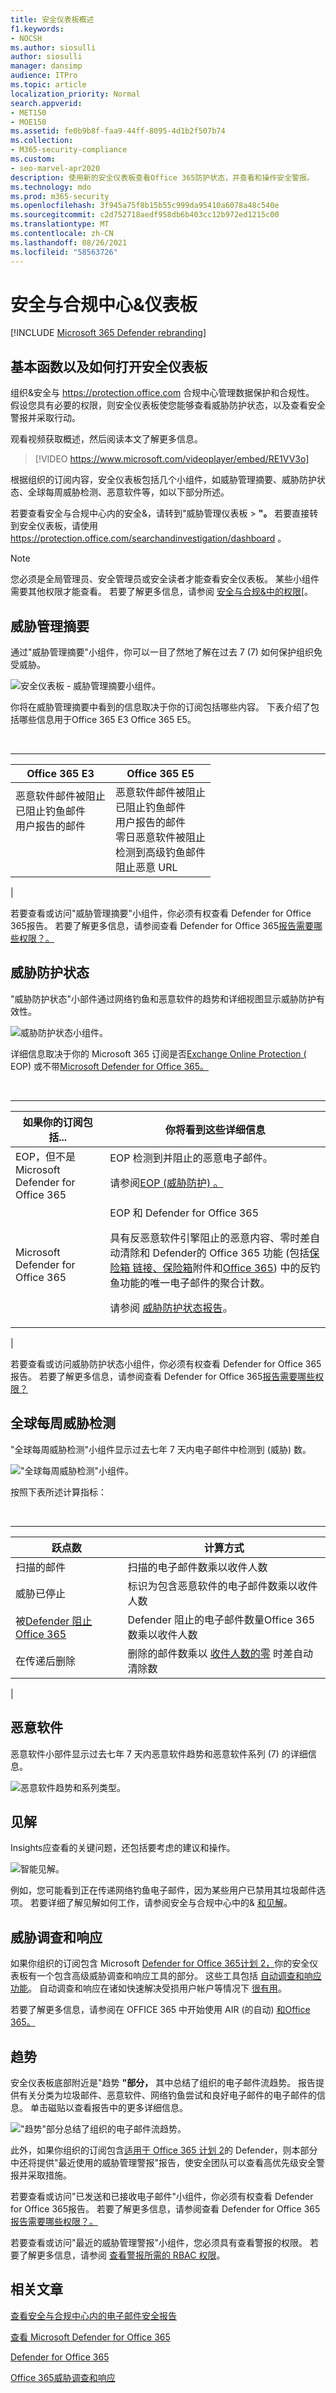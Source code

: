 ```yaml
---
title: 安全仪表板概述
f1.keywords:
- NOCSH
ms.author: siosulli
author: siosulli
manager: dansimp
audience: ITPro
ms.topic: article
localization_priority: Normal
search.appverid:
- MET150
- MOE150
ms.assetid: fe0b9b8f-faa9-44ff-8095-4d1b2f507b74
ms.collection:
- M365-security-compliance
ms.custom:
- seo-marvel-apr2020
description: 使用新的安全仪表板查看Office 365防护状态，并查看和操作安全警报。
ms.technology: mdo
ms.prod: m365-security
ms.openlocfilehash: 3f945a75f8b15b55c999da95410a6078a48c540e
ms.sourcegitcommit: c2d752718aedf958db6b403cc12b972ed1215c00
ms.translationtype: MT
ms.contentlocale: zh-CN
ms.lasthandoff: 08/26/2021
ms.locfileid: "58563726"
---
```

# <a name="security-dashboard-in-the-security--compliance-center"></a>安全与合规中心&仪表板

[!INCLUDE [Microsoft 365 Defender rebranding](../includes/microsoft-defender-for-office.md)]


## <a name="basic-functions-and-how-to-open-security-dashboard"></a>基本函数以及如何打开安全仪表板

组织&安全与 <https://protection.office.com> 合规中心管理数据保护和合规性。 假设您具有必要的权限，则安全仪表板使您能够查看威胁防护状态，以及查看安全警报并采取行动。

观看视频获取概述，然后阅读本文了解更多信息。

> [!VIDEO https://www.microsoft.com/videoplayer/embed/RE1VV3o]

根据组织的订阅内容，安全仪表板包括几个小组件，如威胁管理摘要、威胁防护状态、全球每周威胁检测、恶意软件等，如以下部分所述。

若要查看安全与合规中心内的安全&，请转到"威胁管理仪表板 \> **"。** 若要直接转到安全仪表板，请使用 <https://protection.office.com/searchandinvestigation/dashboard> 。

> [!NOTE]
> 您必须是全局管理员、安全管理员或安全读者才能查看安全仪表板。 某些小组件需要其他权限才能查看。 若要了解更多信息，请参阅 [安全与合规&中的权限](permissions-in-the-security-and-compliance-center.md)[。

## <a name="threat-management-summary"></a>威胁管理摘要

通过"威胁管理摘要"小组件，你可以一目了然地了解在过去 7 (7) 如何保护组织免受威胁。

![安全仪表板 - 威胁管理摘要小组件。](../../media/SecDash-ThreatMgmtSummary.png)

你将在威胁管理摘要中看到的信息取决于你的订阅包括哪些内容。 下表介绍了包括哪些信息用于Office 365 E3 Office 365 E5。

<br>

****

|Office 365 E3|Office 365 E5|
|---|---|
|恶意软件邮件被阻止<br>已阻止钓鱼邮件<br>用户报告的邮件<br><br><br><br>|恶意软件邮件被阻止<br>已阻止钓鱼邮件<br>用户报告的邮件<br>零日恶意软件被阻止<br>检测到高级钓鱼邮件<br>阻止恶意 URL|
|

若要查看或访问"威胁管理摘要"小组件，你必须有权查看 Defender for Office 365报告。 若要了解更多信息，请参阅查看 Defender for Office 365[报告需要哪些权限？。](view-reports-for-mdo.md#what-permissions-are-needed-to-view-the-defender-for-office-365-reports)

## <a name="threat-protection-status"></a>威胁防护状态

"威胁防护状态"小部件通过网络钓鱼和恶意软件的趋势和详细视图显示威胁防护有效性。

![威胁防护状态小组件。](../../media/tpswidget.png)

详细信息取决于你的 Microsoft 365 订阅是否[Exchange Online Protection (](exchange-online-protection-overview.md) EOP) 或不带[Microsoft Defender for Office 365。](defender-for-office-365.md)

<br>

****

|如果你的订阅包括...|你将看到这些详细信息|
|---|---|
|EOP，但不是 Microsoft Defender for Office 365|EOP 检测到并阻止的恶意电子邮件。<p> 请参阅[EOP (威胁防护) 。 ](view-email-security-reports.md#threat-protection-status-report)|
|Microsoft Defender for Office 365|EOP 和 Defender for Office 365 <p> 具有反恶意软件引擎阻止的恶意内容、零时差自动清除和 Defender[](zero-hour-auto-purge.md)的 Office 365 功能 (包括[保险箱 链接](safe-links.md)[、保险箱](safe-attachments.md)附件和[Office 365](set-up-anti-phishing-policies.md#exclusive-settings-in-anti-phishing-policies-in-microsoft-defender-for-office-365)) 中的反钓鱼功能的唯一电子邮件的聚合计数。 <p> 请参阅 [威胁防护状态报告](view-reports-for-mdo.md#threat-protection-status-report)。|
|

若要查看或访问威胁防护状态小组件，你必须有权查看 Defender for Office 365报告。 若要了解更多信息，请参阅查看 Defender for Office 365[报告需要哪些权限？](view-reports-for-mdo.md#what-permissions-are-needed-to-view-the-defender-for-office-365-reports)

## <a name="global-weekly-threat-detections"></a>全球每周威胁检测

"全球每周威胁检测"小组件显示过去七年 7 天内电子邮件中检测到 (威胁) 数。

!["全球每周威胁检测"小组件。](../../media/globalweeklythreatdetections.png)

按照下表所述计算指标：

<br>

****

|跃点数|计算方式|
|---|---|
|扫描的邮件|扫描的电子邮件数乘以收件人数|
|威胁已停止|标识为包含恶意软件的电子邮件数乘以收件人数|
|被[Defender 阻止Office 365](defender-for-office-365.md)|Defender 阻止的电子邮件数量Office 365数乘以收件人数|
|在传递后删除|删除的邮件数乘以 [收件人数的零](zero-hour-auto-purge.md) 时差自动清除数|
|

## <a name="malware"></a>恶意软件

恶意软件小部件显示过去七年 7 天内恶意软件趋势和恶意软件系列 (7) 的详细信息。

![恶意软件趋势和系列类型。](../../media/malwarewidgetatpe5.png)

## <a name="insights"></a>见解

Insights应查看的关键问题，还包括要考虑的建议和操作。

![智能见解。](../../media/smartinsights.png)

例如，您可能看到正在传递网络钓鱼电子邮件，因为某些用户已禁用其垃圾邮件选项。 若要详细了解见解如何工作，请参阅安全与合规中心中的& [和见解](reports-and-insights-in-security-and-compliance.md)。

## <a name="threat-investigation-and-response"></a>威胁调查和响应

如果你组织的订阅包含 Microsoft [Defender for Office 365计划 2，](office-365-ti.md)你的安全仪表板有一个包含高级威胁调查和响应工具的部分。 这些工具包括 [自动调查和响应功能](automated-investigation-response-office.md)。 自动调查和响应在诸如快速解决受损用户帐户等情况下 [很有用](address-compromised-users-quickly.md)。

若要了解更多信息，请参阅在 OFFICE 365 中开始使用 AIR (的自动) [和Office 365。](office-365-air.md)

## <a name="trends"></a>趋势

安全仪表板底部附近是"趋势 **"部分，** 其中总结了组织的电子邮件流趋势。 报告提供有关分类为垃圾邮件、恶意软件、网络钓鱼尝试和良好电子邮件的电子邮件的信息。 单击磁贴以查看报告中的更多详细信息。

!["趋势"部分总结了组织的电子邮件流趋势。](../../media/trends.png)

此外，如果你组织的订阅包含[适用于 Office 365 计划 2](office-365-ti.md)的 Defender，则本部分中还将提供"最近使用的威胁管理警报"报告，使安全团队可以查看高优先级安全警报并采取措施。

若要查看或访问"已发送和已接收电子邮件"小组件，你必须有权查看 Defender for Office 365报告。 若要了解更多信息，请参阅查看 Defender for Office 365[报告需要哪些权限？。](view-reports-for-mdo.md#what-permissions-are-needed-to-view-the-defender-for-office-365-reports)

若要查看或访问"最近的威胁管理警报"小组件，您必须具有查看警报的权限。 若要了解更多信息，请参阅 [查看警报所需的 RBAC 权限](../../compliance/alert-policies.md#rbac-permissions-required-to-view-alerts)。

## <a name="related-articles"></a>相关文章

[查看安全与合规中心内的电子邮件安全报告](view-email-security-reports.md)

[查看 Microsoft Defender for Office 365](view-reports-for-mdo.md)

[Defender for Office 365](defender-for-office-365.md)

[Office 365威胁调查和响应](office-365-ti.md)
